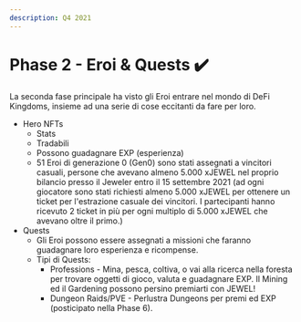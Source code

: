 ```yaml
---
description: Q4 2021
---
```


# Phase 2 - Eroi & Quests ✔️

La seconda fase principale ha visto gli Eroi entrare nel mondo di DeFi Kingdoms, insieme ad una serie di cose eccitanti da fare per loro.

* Hero NFTs
  * Stats
  * Tradabili
  * Possono guadagnare EXP (esperienza)
  * 51 Eroi di generazione 0 (Gen0) sono stati assegnati a vincitori casuali, persone che avevano almeno 5.000 xJEWEL nel proprio bilancio presso il Jeweler entro il 15 settembre 2021 (ad ogni giocatore sono stati richiesti almeno 5.000 xJEWEL per ottenere un ticket per l'estrazione casuale dei vincitori. I partecipanti hanno ricevuto 2 ticket in più per ogni multiplo di 5.000 xJEWEL che avevano oltre il primo.)
* Quests
  * Gli Eroi possono essere assegnati a missioni che faranno guadagnare loro esperienza e ricompense.
  * Tipi di Quests:
    * Professions - Mina, pesca, coltiva, o vai alla ricerca nella foresta per trovare oggetti di gioco, valuta e guadagnare EXP. Il Mining ed il Gardening possono persino premiarti con JEWEL!
    * Dungeon Raids/PVE - Perlustra Dungeons per premi ed EXP (posticipato nella Phase 6).
